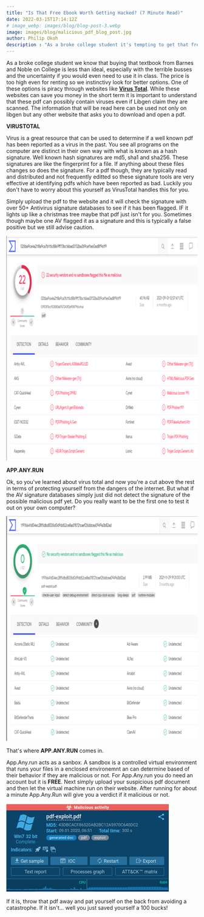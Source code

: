 ```yaml
---
title: "Is That Free Ebook Worth Getting Hacked? (7 Minute Read)"
date: 2022-03-15T17:14:12Z
# image_webp: images/blog/blog-post-3.webp
image: images/blog/malicious_pdf_blog_post.jpg
author: Philip Okoh
description : "As a broke college student it's tempting to get that free pdf from libgen... but is it worth it?"
---
```



As a broke college student we know that buying that textbook from Barnes and Noble on College is less than ideal, especially with the terrible busses and the uncertainty if you would even need to use it in class. The price is too high even for renting so we instinctivy look for better options.
One of these options is piracy through websites like [**Virus Total**](https://www.libgen.is/). While these websites can save you money in the short term it is important to understand that these pdf can possibly contain viruses even if Libgen claim they are scanned. The information that will be read here can be used not only on libgen but any other website that asks you to download and open a pdf.

**VIRUSTOTAL**

Virus is a great resource that can be used to determine if a well known pdf has been reported as a virus in the past. You see all programs on the computer are distinct in their own way with what is known as a hash signature. Well known hash signatures are md5, sha1 and sha256. These signatures are like the fingerprint for a file. If anything about these files changes so does the signature. For a pdf though, they are typically read and distributed and not frequently editted so these signature tools are very effective at identifying pdfs which have been reported as bad. Luckily you don't have to worry about this yourself as VirusTotal handles this for you.

Simply upload the pdf to the website and it will check the signature with over 50+ Antivirus signature databases to see if it has been flagged. IF it lights up like a christmas tree maybe that pdf just isn't for you. Sometimes though maybe one AV flagged it as a signature and this is typically a false positive but we still advise caution.

![Figure 1](https://github.com/rusec/BlogPostPhotos/blob/master/BlogPost1/virustoal_hits_more.png?raw=true)

**APP.ANY.RUN**

Ok, so you've learned about virus total and now you're a cut above the rest in terms of protecting yourself from the dangers of the internet. But what if the AV signature databases simply just did not detect the signature of the possible malicious pdf yet. Do you really want to be the first one to test it out on your own computer? 

![Figure 2](https://github.com/rusec/BlogPostPhotos/blob/master/BlogPost1/virus_total_no_captures.png?raw=true)

That's where **APP.ANY.RUN** comes in.

App.Any.run acts as a sanbox. A sandbox is a controlled virtual environment that runs your files in a enclosed environemnt an can determine based of their behavior if they are malicious or not. For App.Any.run you do need an account but it is **FREE**. Next simply upload your suspicious pdf document and then let the virtual machine run on their website. After running for about a minute App.Any.Run will give you a verdict if it malicious or not. 

![Figure 3](https://github.com/rusec/BlogPostPhotos/blob/master/BlogPost1/App.any.run.png?raw=true#center)

If it is, throw that pdf away and pat yourself on the back from avoiding a catastrophe. If it isn't... well you just saved yourself a 100 bucks!